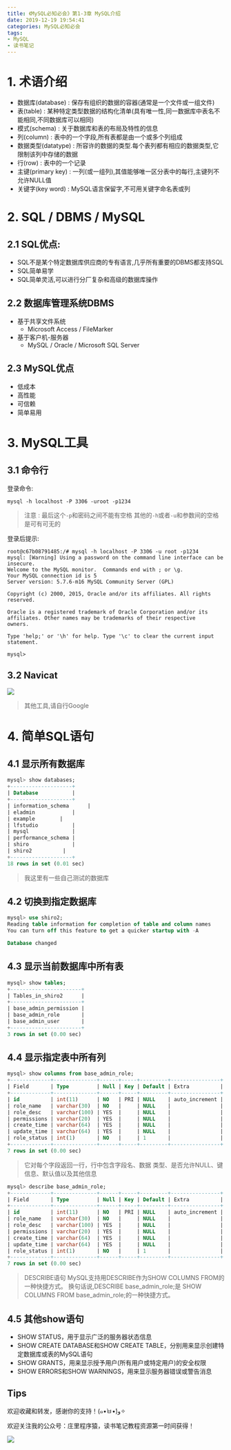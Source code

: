 ```yaml
---
title: 《MySQL必知必会》第1-3章 MySQL介绍
date: 2019-12-19 19:54:41
categories: MySQL必知必会
tags:
- MySQL
- 读书笔记
---
```


# 1. 术语介绍
- 数据库(database) : 保存有组织的数据的容器(通常是一个文件或一组文件)
- 表(table) : 某种特定类型数据的结构化清单(具有唯一性,同一数据库中表名不能相同,不同数据库可以相同)
- 模式(schema) : 关于数据库和表的布局及特性的信息
- 列(column) : 表中的一个字段,所有表都是由一个或多个列组成
- 数据类型(datatype) : 所容许的数据的类型.每个表列都有相应的数据类型,它限制该列中存储的数据
- 行(row) : 表中的一个记录
- 主键(primary key) : 一列(或一组列),其值能够唯一区分表中的每行,主键列不允许NULL值
- 关键字(key word) : MySQL语言保留字,不可用关键字命名表或列

# 2. SQL / DBMS / MySQL
## 2.1 SQL优点:
- SQL不是某个特定数据库供应商的专有语言,几乎所有重要的DBMS都支持SQL
- SQL简单易学
- SQL简单灵活,可以进行分厂复杂和高级的数据库操作

## 2.2 数据库管理系统DBMS
- 基于共享文件系统
  - Microsoft Access / FileMarker
- 基于客户机-服务器
  - MySQL / Oracle / Microsoft SQL Server

## 2.3 MySQL优点
- 低成本
- 高性能
- 可信赖
- 简单易用

# 3. MySQL工具
## 3.1 命令行
登录命令:
```shell
mysql -h localhost -P 3306 -uroot -p1234
```
> 注意 : 
> 最后这个`-p`和密码之间不能有空格
> 其他的`-h`或者`-u`和参数间的空格是可有可无的

登录后提示:
```shell
root@c67b08791485:/# mysql -h localhost -P 3306 -u root -p1234
mysql: [Warning] Using a password on the command line interface can be insecure.
Welcome to the MySQL monitor.  Commands end with ; or \g.
Your MySQL connection id is 5
Server version: 5.7.6-m16 MySQL Community Server (GPL)

Copyright (c) 2000, 2015, Oracle and/or its affiliates. All rights reserved.

Oracle is a registered trademark of Oracle Corporation and/or its
affiliates. Other names may be trademarks of their respective
owners.

Type 'help;' or '\h' for help. Type '\c' to clear the current input statement.

mysql>
```

## 3.2 Navicat
![](https://raw.githubusercontent.com/lujiahao0708/PicRepo/master/blogPic/MySQL/%E3%80%8AMySQL%E5%BF%85%E7%9F%A5%E5%BF%85%E4%BC%9A%E3%80%8B%E8%AF%BB%E4%B9%A6%E7%AC%94%E8%AE%B0/Navicat%E9%93%BE%E6%8E%A5mysql.png)

> 其他工具,请自行Google

# 4. 简单SQL语句
## 4.1 显示所有数据库
```sql
mysql> show databases;
+--------------------+
| Database           |
+--------------------+
| information_schema      |
| eladmin            |
| example        |
| lfstudio           |
| mysql              |
| performance_schema |
| shiro              |
| shiro2          |
+--------------------+
18 rows in set (0.01 sec)
```
> 我这里有一些自己测试的数据库

## 4.2 切换到指定数据库
```sql
mysql> use shiro2;
Reading table information for completion of table and column names
You can turn off this feature to get a quicker startup with -A

Database changed
```

## 4.3 显示当前数据库中所有表
```sql
mysql> show tables;
+-----------------------+
| Tables_in_shiro2      |
+-----------------------+
| base_admin_permission |
| base_admin_role       |
| base_admin_user       |
+-----------------------+
3 rows in set (0.00 sec)
```

## 4.4 显示指定表中所有列
```sql
mysql> show columns from base_admin_role;
+-------------+--------------+------+-----+---------+----------------+
| Field       | Type         | Null | Key | Default | Extra          |
+-------------+--------------+------+-----+---------+----------------+
| id          | int(11)      | NO   | PRI | NULL    | auto_increment |
| role_name   | varchar(30)  | NO   |     | NULL    |                |
| role_desc   | varchar(100) | YES  |     | NULL    |                |
| permissions | varchar(20)  | YES  |     | NULL    |                |
| create_time | varchar(64)  | YES  |     | NULL    |                |
| update_time | varchar(64)  | YES  |     | NULL    |                |
| role_status | int(1)       | NO   |     | 1       |                |
+-------------+--------------+------+-----+---------+----------------+
7 rows in set (0.00 sec)
```

> 它对每个字段返回一行，行中包含字段名、数据 类型、是否允许NULL、键信息、默认值以及其他信息

```sql
mysql> describe base_admin_role;
+-------------+--------------+------+-----+---------+----------------+
| Field       | Type         | Null | Key | Default | Extra          |
+-------------+--------------+------+-----+---------+----------------+
| id          | int(11)      | NO   | PRI | NULL    | auto_increment |
| role_name   | varchar(30)  | NO   |     | NULL    |                |
| role_desc   | varchar(100) | YES  |     | NULL    |                |
| permissions | varchar(20)  | YES  |     | NULL    |                |
| create_time | varchar(64)  | YES  |     | NULL    |                |
| update_time | varchar(64)  | YES  |     | NULL    |                |
| role_status | int(1)       | NO   |     | 1       |                |
+-------------+--------------+------+-----+---------+----------------+
7 rows in set (0.00 sec)
```
> DESCRIBE语句 MySQL支持用DESCRIBE作为SHOW COLUMNS FROM的一种快捷方式。
> 换句话说,DESCRIBE base_admin_role;是 SHOW COLUMNS FROM base_admin_role;的一种快捷方式。

## 4.5 其他show语句
- SHOW STATUS，用于显示广泛的服务器状态信息
- SHOW CREATE DATABASE和SHOW CREATE TABLE，分别用来显示创建特定数据库或表的MySQL语句
- SHOW GRANTS，用来显示授予用户(所有用户或特定用户)的安全权限
- SHOW ERRORS和SHOW WARNINGS，用来显示服务器错误或警告消息


## Tips
欢迎收藏和转发，感谢你的支持！(๑•̀ㅂ•́)و✧ 

欢迎关注我的公众号：庄里程序猿，读书笔记教程资源第一时间获得！

![](https://github.com/lujiahao0708/PicRepo/raw/master/公众号二维码.jpg)
